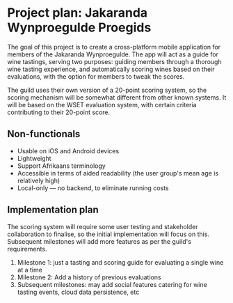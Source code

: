 # Project plan: Jakaranda Wynproegulde Proegids

The goal of this project is to create a cross-platform mobile application for members of the Jakaranda Wynproegulde. The app will act as a guide for wine tastings, serving two purposes: guiding members through a thorough wine tasting experience, and automatically scoring wines based on their evaluations, with the option for members to tweak the scores.

The guild uses their own version of a 20-point scoring system, so the scoring mechanism will be somewhat different from other known systems. It will be based on the WSET evaluation system, with certain criteria contributing to their 20-point score.

## Non-functionals

- Usable on iOS and Android devices
- Lightweight
- Support Afrikaans terminology
- Accessible in terms of aided readability (the user group's mean age is relatively high)
- Local-only — no backend, to eliminate running costs

## Implementation plan

The scoring system will require some user testing and stakeholder collaboration to finalise, so the initial implementation will focus on this. Subsequent milestones will add more features as per the guild's requirements. 

1. Milestone 1: just a tasting and scoring guide for evaluating a single wine at a time
2. Milestone 2: Add a history of previous evaluations
3. Subsequent milestones: may add social features catering for wine tasting events, cloud data persistence, etc
